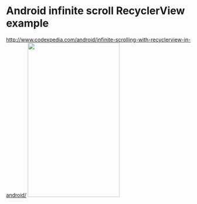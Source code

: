# Android infinite scroll RecyclerView example

http://www.codexpedia.com/android/infinite-scrolling-with-recyclerview-in-android/
<img src="https://github.com/codexpedia/infinite_scroll_recyclerview/blob/master/captures/scroll_anim.gif" width="250" height="420" />
